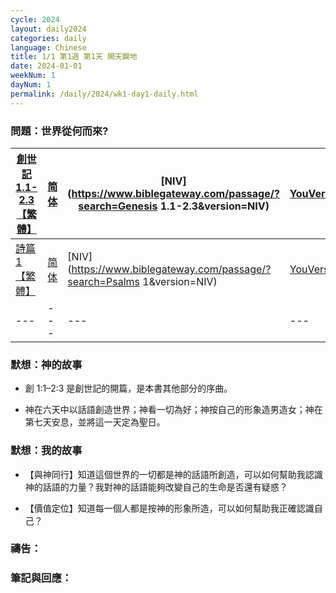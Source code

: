 ```yaml
---
cycle: 2024
layout: daily2024
categories: daily
language: Chinese
title: 1/1 第1週 第1天 開天闢地
date: 2024-01-01
weekNum: 1
dayNum: 1
permalink: /daily/2024/wk1-day1-daily.html
---
```


### 問題：世界從何而來?

| [創世記 1.1-2.3【繁體】](https://www.biblegateway.com/passage/?search=Genesis.1.1-2.3&version=CUVMPT) | [简体](https://www.biblegateway.com/passage/?search=Genesis.1.1-2.3&version=CUVMPS) | [NIV](https://www.biblegateway.com/passage/?search=Genesis 1.1-2.3&version=NIV) | [YouVersion](https://www.bible.com/zh-TW/bible/46/GEN.1) |
|---|---|---|---|
| [詩篇 1【繁體】](https://www.biblegateway.com/passage/?search=Psalms.1&version=CUVMPT) | [简体](https://www.biblegateway.com/passage/?search=Psalms.1&version=CUVMPS) | [NIV](https://www.biblegateway.com/passage/?search=Psalms 1&version=NIV) | [YouVersion](https://www.bible.com/zh-TW/bible/46/PSA.1) |
|---|---|---|---|


### 默想：神的故事 
+ 創 1:1–2:3 是創世記的開篇，是本書其他部分的序曲。

+ 神在六天中以話語創造世界；神看一切為好；神按自己的形象造男造女；神在第七天安息，並將這一天定為聖日。

### 默想：我的故事
+ 【與神同行】知道這個世界的一切都是神的話語所創造，可以如何幫助我認識神的話語的力量？我對神的話語能夠改變自己的生命是否還有疑惑？

+ 【價值定位】知道每一個人都是按神的形象所造，可以如何幫助我正確認識自己？

### 禱告：

### 筆記與回應：

